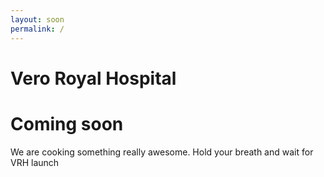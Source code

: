 ```yaml
---
layout: soon
permalink: /
---
```


# Vero Royal Hospital 


# Coming soon

We are cooking something really awesome. Hold your breath and wait for VRH launch

